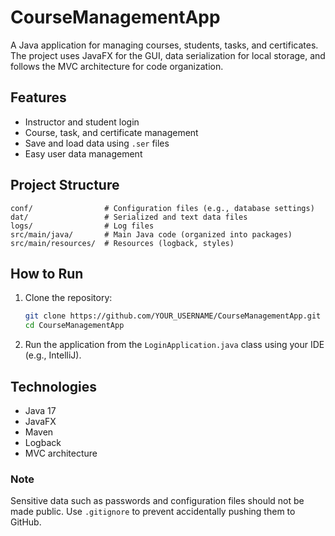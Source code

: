 # CourseManagementApp

A Java application for managing courses, students, tasks, and certificates. The project uses JavaFX for the GUI, data serialization for local storage, and follows the MVC architecture for code organization.

## Features

- Instructor and student login
- Course, task, and certificate management
- Save and load data using `.ser` files
- Easy user data management

## Project Structure

```
conf/                # Configuration files (e.g., database settings)
dat/                 # Serialized and text data files
logs/                # Log files
src/main/java/       # Main Java code (organized into packages)
src/main/resources/  # Resources (logback, styles)
```

## How to Run

1. Clone the repository:
    ```bash
    git clone https://github.com/YOUR_USERNAME/CourseManagementApp.git
    cd CourseManagementApp
    ```

2. Run the application from the `LoginApplication.java` class using your IDE (e.g., IntelliJ).

## Technologies

- Java 17
- JavaFX
- Maven
- Logback
- MVC architecture

### Note

Sensitive data such as passwords and configuration files should not be made public. Use `.gitignore` to prevent accidentally pushing them to GitHub.
